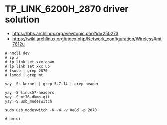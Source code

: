 # TP_LINK_6200H_2870 driver solution

- https://bbs.archlinux.org/viewtopic.php?id=250273
- https://wiki.archlinux.org/index.php/Network_configuration/Wireless#mt7612u

```
# nmcli dev
# ip a
# ip link set xxx down
# ip link set xxx up
# lsusb | grep 2870
# lsmod | grep mt

yay -Ss kernel | grep 5.7.14 | grep header

yay -S linux57-headers
yay -S mt76-dkms-git
yay -S usb_modeswitch

sudo usb_modeswitch -K -W -v 0e8d -p 2870

# nmtui
```
